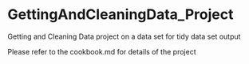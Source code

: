 # GettingAndCleaningData_Project
Getting and Cleaning Data project on a data set for tidy data set output

Please refer to the cookbook.md for details of the project
